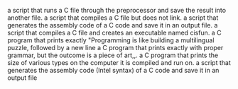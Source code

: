  a script that runs a C file through the preprocessor and save the result into another file.
a script that compiles a C file but does not link.
 a script that generates the assembly code of a C code and save it in an output file.
a script that compiles a C file and creates an executable named cisfun.
a C program that prints exactly "Programming is like building a multilingual puzzle, followed by a new line
a C program that prints exactly with proper grammar, but the outcome is a piece of art,,.
 a C program that prints the size of various types on the computer it is compiled and run on.
a script that generates the assembly code (Intel syntax) of a C code and save it in an output file
